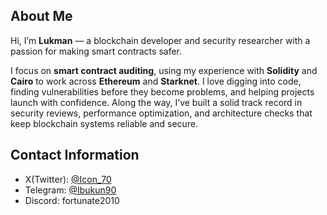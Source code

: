 ## About Me

Hi, I’m **Lukman** — a blockchain developer and security researcher with a passion for making smart contracts safer.

I focus on **smart contract auditing**, using my experience with **Solidity** and **Cairo** to work across **Ethereum** and **Starknet**. I love digging into code, finding vulnerabilities before they become problems, and helping projects launch with confidence. Along the way, I’ve built a solid track record in security reviews, performance optimization, and architecture checks that keep blockchain systems reliable and secure.

## Contact Information
- X(Twitter): [@Icon_70](https://x.com/Icon_70)
- Telegram: [@Ibukun90](https://t.me/Ibukun90)
- Discord: fortunate2010
